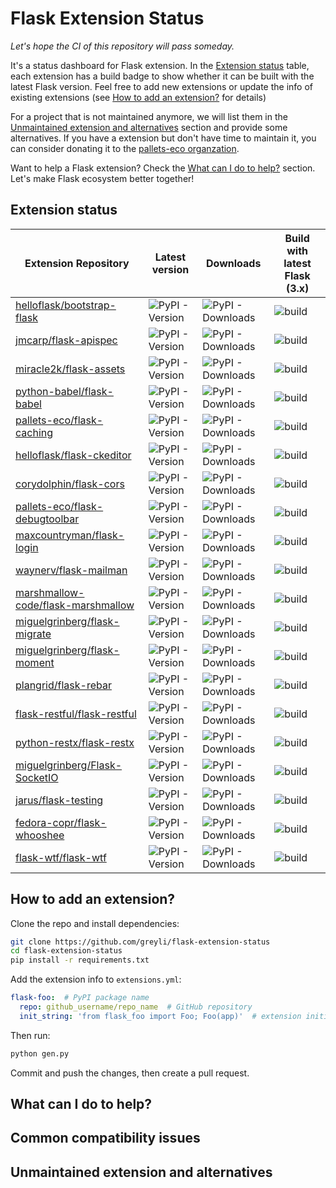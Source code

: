 # Flask Extension Status

*Let's hope the CI of this repository will pass someday.*

It's a status dashboard for Flask extension. In the [Extension status](#extension-status) table, each extension has a build badge to show whether it can be built with the latest Flask version. Feel free to add new extensions or update the info of existing extensions (see [How to add an extension?](#how-to-add-an-extension) for details)

For a project that is not maintained anymore, we will list them in the [Unmaintained extension and alternatives](#unmaintained-extension-and-alternatives) section and provide some alternatives. If you have a extension but don't have time to maintain it, you can consider donating it to the [pallets-eco organzation](https://github.com/pallets-eco).

Want to help a Flask extension? Check the [What can I do to help?](#what-can-i-do-to-help) section. Let's make Flask ecosystem better together!

## Extension status

<!-- TABLE_START -->

| Extension Repository | Latest version  |  Downloads | Build with latest Flask (3.x) |
| -------------------- | --------------- | ---------- | ----------------------------- |
| [helloflask/bootstrap-flask](https://github.com/helloflask/bootstrap-flask) | ![PyPI - Version](https://img.shields.io/pypi/v/bootstrap-flask) | ![PyPI - Downloads](https://img.shields.io/pypi/dm/bootstrap-flask?color=darkgrey) | ![build](https://github.com/greyli/flask-extension-status/actions/workflows/bootstrap-flask.yml/badge.svg) |
| [jmcarp/flask-apispec](https://github.com/jmcarp/flask-apispec) | ![PyPI - Version](https://img.shields.io/pypi/v/flask-apispec) | ![PyPI - Downloads](https://img.shields.io/pypi/dm/flask-apispec?color=darkgrey) | ![build](https://github.com/greyli/flask-extension-status/actions/workflows/flask-apispec.yml/badge.svg) |
| [miracle2k/flask-assets](https://github.com/miracle2k/flask-assets) | ![PyPI - Version](https://img.shields.io/pypi/v/flask-assets) | ![PyPI - Downloads](https://img.shields.io/pypi/dm/flask-assets?color=darkgrey) | ![build](https://github.com/greyli/flask-extension-status/actions/workflows/flask-assets.yml/badge.svg) |
| [python-babel/flask-babel](https://github.com/python-babel/flask-babel) | ![PyPI - Version](https://img.shields.io/pypi/v/flask-babel) | ![PyPI - Downloads](https://img.shields.io/pypi/dm/flask-babel?color=darkgrey) | ![build](https://github.com/greyli/flask-extension-status/actions/workflows/flask-babel.yml/badge.svg) |
| [pallets-eco/flask-caching](https://github.com/pallets-eco/flask-caching) | ![PyPI - Version](https://img.shields.io/pypi/v/flask-caching) | ![PyPI - Downloads](https://img.shields.io/pypi/dm/flask-caching?color=darkgrey) | ![build](https://github.com/greyli/flask-extension-status/actions/workflows/flask-caching.yml/badge.svg) |
| [helloflask/flask-ckeditor](https://github.com/helloflask/flask-ckeditor) | ![PyPI - Version](https://img.shields.io/pypi/v/flask-ckeditor) | ![PyPI - Downloads](https://img.shields.io/pypi/dm/flask-ckeditor?color=darkgrey) | ![build](https://github.com/greyli/flask-extension-status/actions/workflows/flask-ckeditor.yml/badge.svg) |
| [corydolphin/flask-cors](https://github.com/corydolphin/flask-cors) | ![PyPI - Version](https://img.shields.io/pypi/v/flask-cors) | ![PyPI - Downloads](https://img.shields.io/pypi/dm/flask-cors?color=darkgrey) | ![build](https://github.com/greyli/flask-extension-status/actions/workflows/flask-cors.yml/badge.svg) |
| [pallets-eco/flask-debugtoolbar](https://github.com/pallets-eco/flask-debugtoolbar) | ![PyPI - Version](https://img.shields.io/pypi/v/flask-debugtoolbar) | ![PyPI - Downloads](https://img.shields.io/pypi/dm/flask-debugtoolbar?color=darkgrey) | ![build](https://github.com/greyli/flask-extension-status/actions/workflows/flask-debugtoolbar.yml/badge.svg) |
| [maxcountryman/flask-login](https://github.com/maxcountryman/flask-login) | ![PyPI - Version](https://img.shields.io/pypi/v/flask-login) | ![PyPI - Downloads](https://img.shields.io/pypi/dm/flask-login?color=darkgrey) | ![build](https://github.com/greyli/flask-extension-status/actions/workflows/flask-login.yml/badge.svg) |
| [waynerv/flask-mailman](https://github.com/waynerv/flask-mailman) | ![PyPI - Version](https://img.shields.io/pypi/v/flask-mailman) | ![PyPI - Downloads](https://img.shields.io/pypi/dm/flask-mailman?color=darkgrey) | ![build](https://github.com/greyli/flask-extension-status/actions/workflows/flask-mailman.yml/badge.svg) |
| [marshmallow-code/flask-marshmallow](https://github.com/marshmallow-code/flask-marshmallow) | ![PyPI - Version](https://img.shields.io/pypi/v/flask-marshmallow) | ![PyPI - Downloads](https://img.shields.io/pypi/dm/flask-marshmallow?color=darkgrey) | ![build](https://github.com/greyli/flask-extension-status/actions/workflows/flask-marshmallow.yml/badge.svg) |
| [miguelgrinberg/flask-migrate](https://github.com/miguelgrinberg/flask-migrate) | ![PyPI - Version](https://img.shields.io/pypi/v/flask-migrate) | ![PyPI - Downloads](https://img.shields.io/pypi/dm/flask-migrate?color=darkgrey) | ![build](https://github.com/greyli/flask-extension-status/actions/workflows/flask-migrate.yml/badge.svg) |
| [miguelgrinberg/flask-moment](https://github.com/miguelgrinberg/flask-moment) | ![PyPI - Version](https://img.shields.io/pypi/v/flask-moment) | ![PyPI - Downloads](https://img.shields.io/pypi/dm/flask-moment?color=darkgrey) | ![build](https://github.com/greyli/flask-extension-status/actions/workflows/flask-moment.yml/badge.svg) |
| [plangrid/flask-rebar](https://github.com/plangrid/flask-rebar) | ![PyPI - Version](https://img.shields.io/pypi/v/flask-rebar) | ![PyPI - Downloads](https://img.shields.io/pypi/dm/flask-rebar?color=darkgrey) | ![build](https://github.com/greyli/flask-extension-status/actions/workflows/flask-rebar.yml/badge.svg) |
| [flask-restful/flask-restful](https://github.com/flask-restful/flask-restful) | ![PyPI - Version](https://img.shields.io/pypi/v/flask-restful) | ![PyPI - Downloads](https://img.shields.io/pypi/dm/flask-restful?color=darkgrey) | ![build](https://github.com/greyli/flask-extension-status/actions/workflows/flask-restful.yml/badge.svg) |
| [python-restx/flask-restx](https://github.com/python-restx/flask-restx) | ![PyPI - Version](https://img.shields.io/pypi/v/flask-restx) | ![PyPI - Downloads](https://img.shields.io/pypi/dm/flask-restx?color=darkgrey) | ![build](https://github.com/greyli/flask-extension-status/actions/workflows/flask-restx.yml/badge.svg) |
| [miguelgrinberg/Flask-SocketIO](https://github.com/miguelgrinberg/Flask-SocketIO) | ![PyPI - Version](https://img.shields.io/pypi/v/flask-socketio) | ![PyPI - Downloads](https://img.shields.io/pypi/dm/flask-socketio?color=darkgrey) | ![build](https://github.com/greyli/flask-extension-status/actions/workflows/flask-socketio.yml/badge.svg) |
| [jarus/flask-testing](https://github.com/jarus/flask-testing) | ![PyPI - Version](https://img.shields.io/pypi/v/flask-testing) | ![PyPI - Downloads](https://img.shields.io/pypi/dm/flask-testing?color=darkgrey) | ![build](https://github.com/greyli/flask-extension-status/actions/workflows/flask-testing.yml/badge.svg) |
| [fedora-copr/flask-whooshee](https://github.com/fedora-copr/flask-whooshee) | ![PyPI - Version](https://img.shields.io/pypi/v/flask-whooshee) | ![PyPI - Downloads](https://img.shields.io/pypi/dm/flask-whooshee?color=darkgrey) | ![build](https://github.com/greyli/flask-extension-status/actions/workflows/flask-whooshee.yml/badge.svg) |
| [flask-wtf/flask-wtf](https://github.com/flask-wtf/flask-wtf) | ![PyPI - Version](https://img.shields.io/pypi/v/flask-wtf) | ![PyPI - Downloads](https://img.shields.io/pypi/dm/flask-wtf?color=darkgrey) | ![build](https://github.com/greyli/flask-extension-status/actions/workflows/flask-wtf.yml/badge.svg) |

<!-- TABLE_END -->

## How to add an extension?

Clone the repo and install dependencies:

```bash
git clone https://github.com/greyli/flask-extension-status
cd flask-extension-status
pip install -r requirements.txt
```

Add the extension info to `extensions.yml`:

```yaml
flask-foo:  # PyPI package name
  repo: github_username/repo_name  # GitHub repository
  init_string: 'from flask_foo import Foo; Foo(app)'  # extension initialization
```

Then run:

```bash
python gen.py
```

Commit and push the changes, then create a pull request.

## What can I do to help?

## Common compatibility issues

## Unmaintained extension and alternatives
